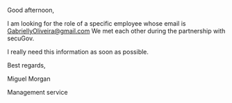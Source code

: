 Good afternoon,

I am looking for the role of a specific employee whose email is GabriellyOliveira@gmail.com
We met each other during the partnership with secuGov.
I really need this information as soon as possible.

Best regards,

Miguel Morgan
Management service
